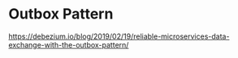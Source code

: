 # Outbox Pattern

https://debezium.io/blog/2019/02/19/reliable-microservices-data-exchange-with-the-outbox-pattern/
